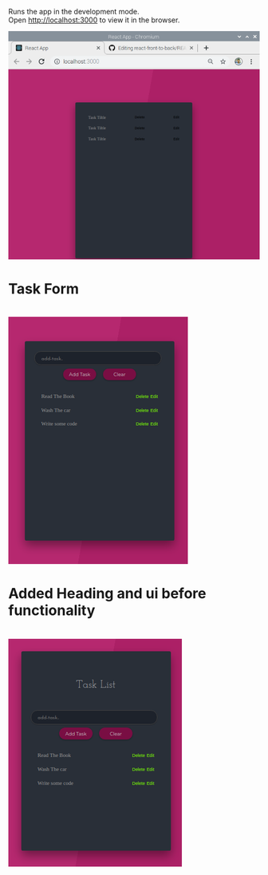 

Runs the app in the development mode.<br />
Open [http://localhost:3000](http://localhost:3000) to view it in the browser.

![Task app screenshot](./public/001.png)
# 
# Task Form
#
![Add remove app screenshot](./public/002.png)

# 
# Added Heading and ui before functionality
#

![Add remove app screenshot](./public/003.png)
